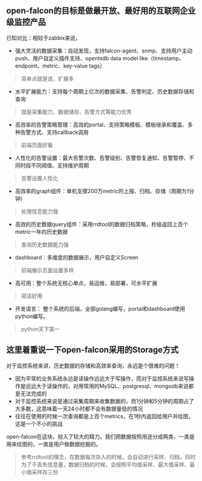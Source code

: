 ## open-falcon的目标是做最开放、最好用的互联网企业级监控产品
已知对比：相较于zabbix来说，
- 强大灵活的数据采集：自动发现，支持falcon-agent、snmp、支持用户主动push、用户自定义插件支持、opentsdb data model like（timestamp、endpoint、metric、key-value tags）
> 简单点就是说，扩展多
- 水平扩展能力：支持每个周期上亿次的数据采集、告警判定、历史数据存储和查询
> 就是采集能力、数据储存、告警方式等能力优秀
- 高效率的告警策略管理：高效的portal、支持策略模板、模板继承和覆盖、多种告警方式、支持callback调用
> 前端页面好看
- 人性化的告警设置：最大告警次数、告警级别、告警恢复通知、告警暂停、不同时段不同阈值、支持维护周期
> 告警设置人性化
- 高效率的graph组件：单机支撑200万metric的上报、归档、存储（周期为1分钟）
> 处理信息能力强
- 高效的历史数据query组件：采用rrdtool的数据归档策略，秒级返回上百个metric一年的历史数据
> 查询历史数据能力强
- dashboard：多维度的数据展示，用户自定义Screen
> 前端展示页面设置多样
- 高可用：整个系统无核心单点，易运维，易部署，可水平扩展
> 简洁好用
- 开发语言： 整个系统的后端，全部golang编写，portal和dashboard使用python编写。
> python天下第一


## 这里着重说一下open-falcon采用的Storage方式
对于监控系统来讲，历史数据的存储和高效率查询，永远是个很难的问题！
- 因为平常的业务系统永远是读操作远远大于写操作，而对于监控系统来说写操作是远远大于读操作的，对用常用的MySQL、postgresql、mongodb来说都是无法完成的
- 对于监控系统来说是通过采集周期来收集数据的，而1分钟和5分钟的周期占了大多数，这意味着一天24小时都不会有数据量低的情况
- 往往在使用的时候一次查询都是上百个metrics，在1秒内返回给用户并绘图，这是一个不小的挑战

open-falcon在这块，投入了较大的精力。我们把数据按照用途分成两类，一类是用来绘图的，一类是用户做数据挖掘的。
> 参考rrdtool的理念，在数据每次存入的时候，会自动进行采样、归档，同时为了不丢失信息量，数据归档的时候，会按照平均值采样、最大值采样、最小值采样存三份
